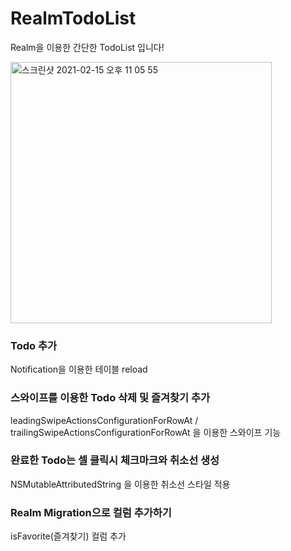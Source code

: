 # RealmTodoList

Realm을 이용한 간단한 TodoList 입니다!

<img width="418" alt="스크린샷 2021-02-15 오후 11 05 55" src="https://user-images.githubusercontent.com/55382624/107956344-62741980-6fe2-11eb-968e-317e94eaf079.png">

### Todo 추가
Notification을 이용한 테이블 reload

### 스와이프를 이용한 Todo 삭제 및 즐겨찾기 추가
leadingSwipeActionsConfigurationForRowAt / trailingSwipeActionsConfigurationForRowAt 을 이용한 스와이프 기능

### 완료한 Todo는 셀 클릭시 체크마크와 취소선 생성
NSMutableAttributedString 을 이용한 취소선 스타일 적용

### Realm Migration으로 컬럼 추가하기
isFavorite(즐겨찾기) 컬럼 추가
